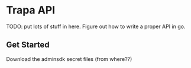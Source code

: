 # Trapa API

TODO: put lots of stuff in here. Figure out how to write a proper API in go. 

## Get Started
Download the adminsdk secret files (from where??)